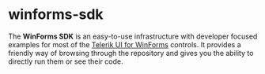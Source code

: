 # winforms-sdk

The **WinForms SDK** is an easy-to-use infrastructure with developer focused examples for most of the [Telerik UI for WinForms](https://www.telerik.com/products/winforms.aspx) controls. It provides a friendly way of browsing through the repository and gives you the ability to directly run them or see their code. 
